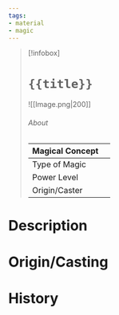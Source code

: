```yaml
---
tags:
- material
- magic
---
```

> [!infobox]
> # `{{title}}`
> ![[Image.png|200]]
> ###### About
> | Magical Concept |   |
> | ---- | ---- |
> | Type of Magic |  |
> | Power Level |  |
> | Origin/Caster|   |
# Description



# Origin/Casting



# History







